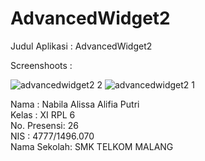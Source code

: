 # AdvancedWidget2

Judul Aplikasi : AdvancedWidget2

Screenshoots :

![advancedwidget2 2](https://cloud.githubusercontent.com/assets/22170423/22787797/1d9e152e-ef10-11e6-814e-342bd1961472.jpg)
![advancedwidget2 1](https://cloud.githubusercontent.com/assets/22170423/22787800/1e6e70c0-ef10-11e6-8780-80424846b5d7.jpg)

Nama : Nabila Alissa Alifia Putri <br />
Kelas : XI RPL 6 <br />
No. Presensi: 26 <br />
NIS : 4777/1496.070 <br />
Nama Sekolah: SMK TELKOM MALANG <br />

